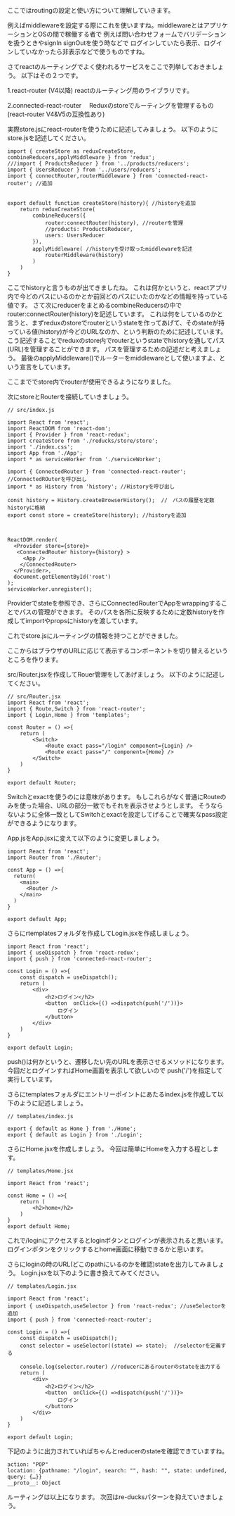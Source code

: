 ここではroutingの設定と使い方について理解していきます。

例えばmiddlewareを設定する際にこれを使いますね。middlewareとはアプリケーションとOSの間で稼働する者で
例えば問い合わせフォームでバリデーションを扱うときやsignIn signOutを使う時などで
ログインしていたら表示、ログインしていなかったら非表示などで使うものですね。

さてreactのルーティングでよく使われるサービスをここで列挙しておきましょう。
以下はその２つです。

1.react-router (V4以降)
  reactのルーティング用のライブラリです。
  
2.connected-react-router
　Reduxのstoreでルーティングを管理するもの(react-router V4&V5の互換性あり)


実際store.jsにreact-routerを使うために記述してみましょう。
以下のようにstore.jsを記述してください。

```
import { createStore as reduxCreateStore, combineReducers,applyMiddleware } from 'redux';
///import { ProductsReducer } from '../products/reducers';
import { UsersReducer } from '../users/reducers';
import { connectRouter,routerMiddleware } from 'connected-react-router'; //追加


export default function createStore(history){ //historyを追加
    return reduxCreateStore(
        combineReducers({
            router:connectRouter(history), //routerを管理
            //products: ProductsReducer,
            users: UsersReducer
        }),
        applyMiddleware( //historyを受け取ったmiddlewareを記述
            routerMiddleware(history)
        )
    )
}

```

ここでhistoryと言うものが出てきましたね。
これは何かというと、reactアプリ内で今どのパスにいるのかとか前回どのパスにいたのかなどの情報を持っている値です。
さて次にreducerをまとめるcombineReducersの中でrouter:connectRouter(history)を記述しています。
これは何をしているのかと言うと、まずreduxのstoreでrouterというstateを作ってあげて、そのstateが持っている値(history)が今どのURLなのか、という判断のために記述しています。
こう記述することでreduxのstore内でrouterというstateでhistoryを通してパス(URL)を管理することができます。
パスを管理するための記述だと考えましょう。
最後のapplyMiddleware()でルーターをmiddlewareとして使いますよ、という宣言をしています。

ここまででstore内でrouterが使用できるようになりました。

次にstoreとRouterを接続していきましょう。
```
// src/index.js

import React from 'react';
import ReactDOM from 'react-dom';
import { Provider } from 'react-redux'; 
import createStore from './reducks/store/store'; 
import './index.css';
import App from './App';
import * as serviceWorker from './serviceWorker';

import { ConnectedRouter } from 'connected-react-router'; //ConnectedROuterを呼び出し
import * as History from 'history'; //Historyを呼び出し

const history = History.createBrowserHistory();  //　パスの履歴を定数historyに格納
export const store = createStore(history); //historyを追加



ReactDOM.render(
  <Provider store={store}> 
   <ConnectedRouter history={history} >
     <App />
    </ConnectedRouter>
  </Provider>,
  document.getElementById('root')
);
serviceWorker.unregister();

```
Providerでstateを参照でき、さらにConnectedRouterでAppをwrappingすることでパスの管理ができます。
そのパスを各所に反映するために定数historyを作成してimportやpropsにhistoryを渡しています。

これでstore.jsにルーティングの情報を持つことができました。

ここからはブラウザのURLに応じて表示するコンポーネントを切り替えるというところを作ります。

src/Router.jsxを作成してRouer管理をしてあげましょう。
以下のように記述してください。
```
// src/Router.jsx
import React from 'react';
import { Route,Switch } from 'react-router';
import { Login,Home } from 'templates';

const Router = () =>{
    return (
        <Switch>
            <Route exact pass="/login" component={Login} />
            <Route exact pass="/" component={Home} />
        </Switch>
    )
}

export default Router;
```

Switchとexactを使うのには意味があります。
もしこれらがなく普通にRouteのみを使った場合、URLの部分一致でもそれを表示させようとします。
そうならないように全体一致としてSwitchとexactを設定してげることで確実なpass設定ができるようになります。

App.jsをApp.jsxに変えて以下のように変更しましょう。
```
import React from 'react';
import Router from './Router';

const App = () =>{
  return(
    <main>
      <Router />
    </main>
  )
}

export default App;
```

さらにrtemplatesフォルダを作成してLogin.jsxを作成しましょう。
```
import React from 'react';
import { useDispatch } from 'react-redux';
import { push } from 'connected-react-router';

const Login = () =>{
    const dispatch = useDispatch();
    return (
        <div>
            <h2>ログイン</h2>
            <button  onClick={() =>dispatch(push('/'))}>
                ログイン
            </button>
        </div>
    )
}

export default Login;
```

push()は何かというと、遷移したい先のURLを表示させるメソッドになります。今回だとログインすればHome画面を表示して欲しいので
push('/')を指定して実行しています。

さらにtemplatesフォルダにエントリーポイントにあたるindex.jsを作成して以下のように記述しましょう。
```
// templates/index.js

export { default as Home } from './Home';
export { default as Login } from './Login';
```

さらにHome.jsxを作成しましょう。
今回は簡単にHomeを入力する程とします。
```
// templates/Home.jsx

import React from 'react';

const Home = () =>{
    return (
        <h2>home</h2>
    )
}
export default Home;

```

これで/loginにアクセスするとloginボタンとログインが表示されると思います。
ログインボタンをクリックするとhome画面に移動できるかと思います。

さらにloginの時のURL(どこのpathにいるのかを確認)stateを出力してみましょう。
Login.jsxを以下のように書き換えてみてください。
```
// templates/Login.jsx

import React from 'react';
import { useDispatch,useSelector } from 'react-redux'; //useSelectorを追加
import { push } from 'connected-react-router';

const Login = () =>{
    const dispatch = useDispatch();
    const selector = useSelector((state) => state);  //selectorを定義する

    console.log(selector.router) //reducerにあるrouterのstateを出力する
    return (
        <div>
            <h2>ログイン</h2>
            <button  onClick={() =>dispatch(push('/'))}>
                ログイン
            </button>
        </div>
    )
}

export default Login;
```

下記のように出力されていればちゃんとreducerのstateを確認できていますね。
```
action: "POP"
location: {pathname: "/login", search: "", hash: "", state: undefined, query: {…}}
__proto__: Object

```

ルーティングは以上になります。
次回はre-ducksパターンを抑えていきましょう。
